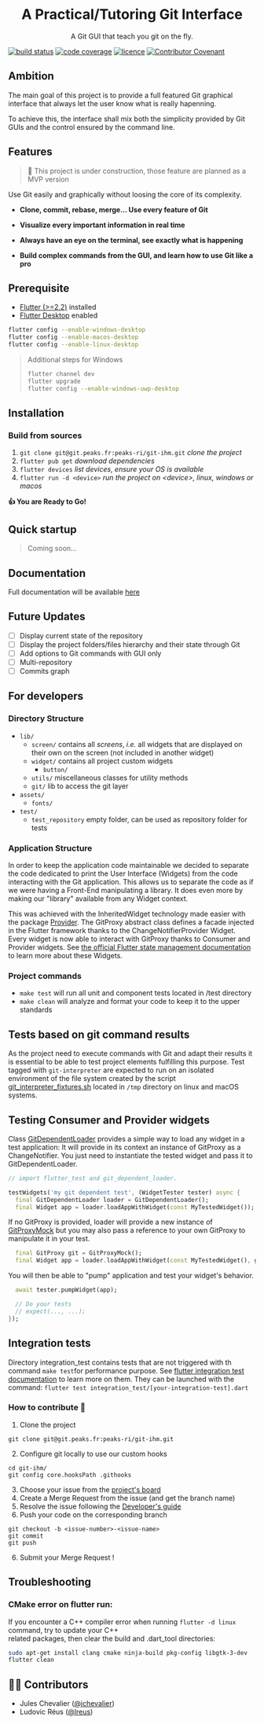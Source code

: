 <h1 align="center">A Practical/Tutoring Git Interface</h1>
<p align="center">A Git GUI that teach you git on the fly.</p>

[![build status](https://project.peaks.fr/peaks-ri/git-ihm/badges/master/pipeline.svg)]() [![code coverage](https://img.shields.io/gitlab/coverage/internal/mdc/master)]()
[![licence](https://img.shields.io/badge/licence-Copyright%20%C2%A9%20Peaks%202021-blue)]() [![Contributor Covenant](https://img.shields.io/badge/Contributor%20Covenant-2.0-4baaaa.svg)](code_of_conduct.md)

## Ambition

The main goal of this project is to provide a full featured Git graphical interface that always let the user know what is really hapenning.

To achieve this, the interface shall mix both the simplicity provided by Git GUIs and the control ensured by the command line.



## Features

> :construction: This project is under construction, those feature are planned as a MVP version

Use Git easily and graphically without loosing the core of its complexity.

- **Clone, commit, rebase, merge... Use every feature of Git**

- **Visualize every important information in real time**

- **Always have an eye on the terminal, see exactly what is happening**

- **Build complex commands from the GUI, and learn how to use Git like a pro**

## Prerequisite

- [Flutter (>=2.2)](https://flutter.dev/docs/get-started/install) installed
- [Flutter Desktop](https://flutter.dev/desktop) enabled

```bash
flutter config --enable-windows-desktop
flutter config --enable-macos-desktop
flutter config --enable-linux-desktop
```

> Additional steps for Windows
> ```bash
> flutter channel dev
> flutter upgrade
> flutter config --enable-windows-uwp-desktop
> ```

## Installation

### Build from sources

1. `git clone git@git.peaks.fr:peaks-ri/git-ihm.git` *clone the project*
2. `flutter pub get` *download dependencies*
3. `flutter devices` *list devices, ensure your OS is available*
4. `flutter run -d <device>` *run the project on \<device>, linux, windows or macos*

**:thumbsup: You are Ready to Go!**

## Quick startup

> Coming soon...

## Documentation

Full documentation will be available [here](https://project.peaks.fr/peaks-ri/git-ihm/-/wikis/home)

## Future Updates

- [ ] Display current state of the repository
- [ ] Display the project folders/files hierarchy and their state through Git
- [ ] Add options to Git commands with GUI only
- [ ] Multi-repository
- [ ] Commits graph

## For developers

### Directory Structure

- `lib/`
  - `screen/` contains all *screens*, *i.e.* all widgets that are displayed on their own on the screen (not included in another widget)
  - `widget/` contains all project custom widgets
    - `button/`
  - `utils/` miscellaneous classes for utility methods
  - `git/` lib to access the git layer
- `assets/`
  - `fonts/`
- `test/`
  - `test_repository` empty folder, can be used as repository folder for tests
  
### Application Structure
In order to keep the application code maintainable we decided to separate the code dedicated to print
the User Interface (Widgets) from the code interacting with the Git application. This allows us to 
separate the code as if we were having a Front-End manipulating a library. It does even more by making 
our "library" available from any Widget context.

This was achieved with the InheritedWidget technology made easier with the package [Provider](https://pub.dev/packages/provider). 
The GitProxy abstract class defines a facade injected in the Flutter framework thanks to the 
ChangeNotifierProvider Widget. Every widget is now able to interact with GitProxy thanks to Consumer
and Provider widgets. See [the official Flutter state management documentation](https://docs.flutter.dev/development/data-and-backend/state-mgmt/simple)
to learn more about these Widgets.

### Project commands

- `make test` will run all unit and component tests located in /test directory
- `make clean` will analyze and format your code to keep it to the upper standards

## Tests based on git command results
As the project need to execute commands with Git and adapt their results it is 
essential to be able to test project elements fulfilling this purpose.
Test tagged with `git-interpreter` are expected to run on an isolated environment 
of the file system created by the script [git_interpreter_fixtures.sh](test/scripts/git_interpreter_fixtures.sh)
located in `/tmp` directory on linux and macOS systems.

## Testing Consumer and Provider widgets
Class [GitDependentLoader](test/git_dependent_loader.dart) provides a simple way to load any widget
in a test application: It will provide in its context an instance of GitProxy as a ChangeNotifier. 
You just need to instantiate the tested widget and pass it to GitDependentLoader.
```dart
// import flutter_test and git_dependent_loader.

testWidgets('my git dependent test', (WidgetTester tester) async {
  final GitDependentLoader loader = GitDependentLoader();
  final Widget app = loader.loadAppWithWidget(const MyTestedWidget());
```

If no GitProxy is provided, loader will provide a new instance of [GitProxyMock](test/mock/git_proxy_mock.dart)
but you may also pass a reference to your own GitProxy to manipulate it in your test.
```dart
  final GitProxy git = GitProxyMock();
  final Widget app = loader.loadAppWithWidget(const MyTestedWidget(), git);

```

You will then be able to "pump" application and test your widget's behavior.

```dart
  await tester.pumpWidget(app);

  // Do your tests
  // expect(..., ...);
});
```

## Integration tests
Directory integration_test contains tests that are not triggered with th command `make test`for 
performance purpose. See [flutter integration test documentation](https://docs.flutter.dev/cookbook/testing/integration/introduction)
to learn more on them. They can be launched with the command: 
`flutter test integration_test/[your-integration-test].dart`


### How to contribute 💪

1. Clone the project
```
git clone git@git.peaks.fr:peaks-ri/git-ihm.git
```
2. Configure git locally to use our custom hooks
```
cd git-ihm/
git config core.hooksPath .githooks
```
3. Choose your issue from the [project's board](https://project.peaks.fr/peaks-ri/git-ihm/-/boards)
4. Create a Merge Request from the issue (and get the branch name)
5. Resolve the issue following the [Developer's guide](https://project.peaks.fr/peaks-ri/charte-projets-ri)
6. Push your code on the corresponding branch
```
git checkout -b <issue-number>-<issue-name>
git commit
git push
```
6. Submit your Merge Request !

## Troubleshooting

### CMake error on flutter run:

If you encounter a C++ compiler error when running `flutter -d linux` command, try to update your C++  
related packages, then clear the build and .dart_tool directories:
```bash
sudo apt-get install clang cmake ninja-build pkg-config libgtk-3-dev  
flutter clean
```

## 🧑🏻 Contributors

- Jules Chevalier ([@jchevalier](https://project.peaks.fr/jchevalier))
- Ludovic Réus ([@lreus](https://project.peaks.fr/lreus))
